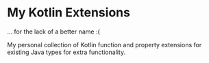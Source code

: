 # My Kotlin Extensions
... for the lack of a better name :(

My personal collection of Kotlin function and property extensions for existing Java types for extra functionality.
